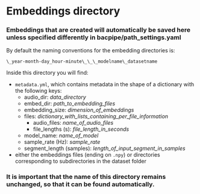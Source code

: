 # Embeddings directory 

### Embeddings that are created will automatically be saved here unless specified differently in bacpipe/path_settings.yaml

By default the naming conventions for the embedding directories is:

`\_year-month-day_hour-minute\_\_\_modelname\_datasetname`

Inside this directory you will find:
- `metadata.yml`, which contains metadata in the shape of a dictionary with the following keys:
    - audio_dir: _data_directory_
    - embed_dir: _path_to_embedding_files_
    - embedding_size: _dimension_of_embeddings_
    - files: _dictionary_with_lists_containing_per_file_information_
        - audio_files: _name_of_audio_files_
        - file_lengths (s): _file_length_in_seconds_
    - model_name: _name_of_model_
    - sample_rate (Hz): _sample_rate_
    - segment_length (samples): _length_of_input_segment_in_samples_
- either the embeddings files (ending on `.npy`) or directories corresponding to subdirectories in the dataset folder

### It is important that the name of this directory remains unchanged, so that it can be found automatically. 
